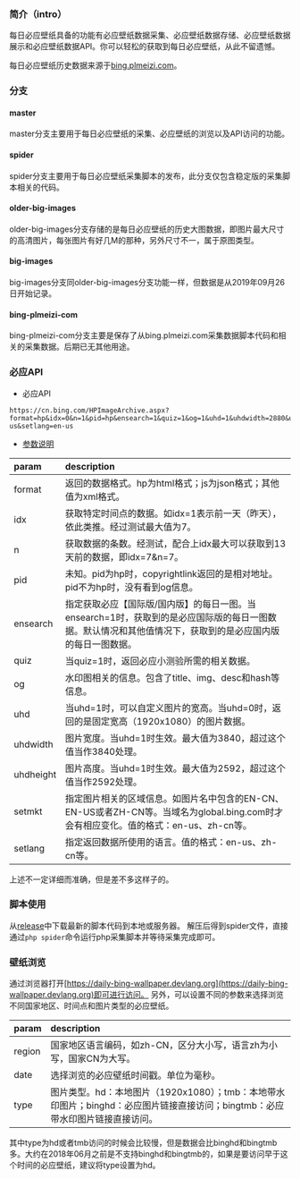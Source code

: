 ### 简介（intro）

每日必应壁纸具备的功能有必应壁纸数据采集、必应壁纸数据存储、必应壁纸数据展示和必应壁纸数据API。你可以轻松的获取到每日必应壁纸，从此不留遗憾。

每日必应壁纸历史数据来源于[bing.plmeizi.com](http://bing.plmeizi.com)。

### 分支

#### master

master分支主要用于每日必应壁纸的采集、必应壁纸的浏览以及API访问的功能。

#### spider

spider分支主要用于每日必应壁纸采集脚本的发布，此分支仅包含稳定版的采集脚本相关的代码。

#### older-big-images

older-big-images分支存储的是每日必应壁纸的历史大图数据，即图片最大尺寸的高清图片，每张图片有好几M的那种，另外尺寸不一，属于原图类型。

#### big-images

big-images分支同older-big-images分支功能一样，但数据是从2019年09月26日开始记录。

#### bing-plmeizi-com

bing-plmeizi-com分支主要是保存了从bing.plmeizi.com采集数据脚本代码和相关的采集数据。后期已无其他用途。

### 必应API

- 必应API

```
https://cn.bing.com/HPImageArchive.aspx?format=hp&idx=0&n=1&pid=hp&ensearch=1&quiz=1&og=1&uhd=1&uhdwidth=2880&uhdheight=1620&setmkt=en-us&setlang=en-us
```

- [参数说明](https://www.klavor.com/dev/20190920-664.html)

param|description
:-|:-
format|返回的数据格式。hp为html格式；js为json格式；其他值为xml格式。
idx|获取特定时间点的数据。如idx=1表示前一天（昨天），依此类推。经过测试最大值为7。
n|获取数据的条数。经测试，配合上idx最大可以获取到13天前的数据，即idx=7&n=7。
pid|未知。pid为hp时，copyrightlink返回的是相对地址。pid不为hp时，没有看到og信息。
ensearch|指定获取必应【国际版/国内版】的每日一图。当ensearch=1时，获取到的是必应国际版的每日一图数据。默认情况和其他值情况下，获取到的是必应国内版的每日一图数据。
quiz|当quiz=1时，返回必应小测验所需的相关数据。
og|水印图相关的信息。包含了title、img、desc和hash等信息。
uhd|当uhd=1时，可以自定义图片的宽高。当uhd=0时，返回的是固定宽高（1920x1080）的图片数据。
uhdwidth|图片宽度。当uhd=1时生效。最大值为3840，超过这个值当作3840处理。
uhdheight|图片高度。当uhd=1时生效。最大值为2592，超过这个值当作2592处理。
setmkt|指定图片相关的区域信息。如图片名中包含的EN-CN、EN-US或者ZH-CN等。当域名为global.bing.com时才会有相应变化。值的格式：en-us、zh-cn等。
setlang|指定返回数据所使用的语言。值的格式：en-us、zh-cn等。

上述不一定详细而准确，但是差不多这样子的。

### 脚本使用

从[release](https://github.com/facefruit/daily-bing-wallpaper/releases)中下载最新的脚本代码到本地或服务器。
解压后得到spider文件，直接通过```php spider```命令运行php采集脚本并等待采集完成即可。

### 壁纸浏览

通过浏览器打开[https://daily-bing-wallpaper.devlang.org](https://daily-bing-wallpaper.devlang.org)即可进行访问。
另外，可以设置不同的参数来选择浏览不同国家地区、时间点和图片类型的必应壁纸。

param|description
:-|:-
region|国家地区语言编码，如zh-CN，区分大小写，语言zh为小写，国家CN为大写。
date|选择浏览的必应壁纸时间戳。单位为毫秒。
type|图片类型。hd：本地图片（1920x1080）；tmb：本地带水印图片；binghd：必应图片链接直接访问；bingtmb：必应带水印图片链接直接访问。

其中type为hd或者tmb访问的时候会比较慢，但是数据会比binghd和bingtmb多。大约在2018年06月之前是不支持binghd和bingtmb的，如果是要访问早于这个时间的必应壁纸，建议将type设置为hd。